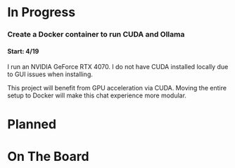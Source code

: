 <h1>In Progress</h1>
    <h3>Create a Docker container to run CUDA and Ollama</h3>
    <h4>Start: 4/19</h4>
    <p>I run an NVIDIA GeForce RTX 4070. I do not have CUDA installed locally due to GUI issues when installing.</p>
    <p>This project will benefit from GPU acceleration via CUDA. Moving the entire setup to Docker will make this chat experience more modular.</p>

<h1>Planned</h1>

<h1>On The Board</h1>